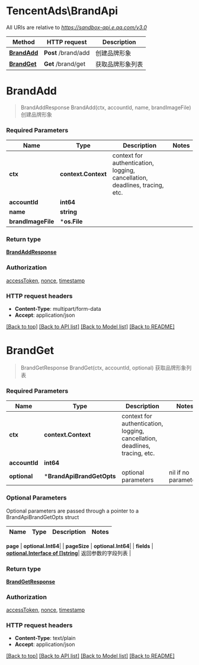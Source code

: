 # TencentAds\BrandApi

All URIs are relative to *https://sandbox-api.e.qq.com/v3.0*

Method | HTTP request | Description
------------- | ------------- | -------------
[**BrandAdd**](BrandApi.md#BrandAdd) | **Post** /brand/add | 创建品牌形象
[**BrandGet**](BrandApi.md#BrandGet) | **Get** /brand/get | 获取品牌形象列表


# **BrandAdd**
> BrandAddResponse BrandAdd(ctx, accountId, name, brandImageFile)
创建品牌形象

### Required Parameters

Name | Type | Description  | Notes
------------- | ------------- | ------------- | -------------
 **ctx** | **context.Context** | context for authentication, logging, cancellation, deadlines, tracing, etc.
  **accountId** | **int64**|  | 
  **name** | **string**|  | 
  **brandImageFile** | ***os.File**|  | 

### Return type

[**BrandAddResponse**](BrandAddResponse.md)

### Authorization

[accessToken](../README.md#accessToken), [nonce](../README.md#nonce), [timestamp](../README.md#timestamp)

### HTTP request headers

 - **Content-Type**: multipart/form-data
 - **Accept**: application/json

[[Back to top]](#) [[Back to API list]](../README.md#documentation-for-api-endpoints) [[Back to Model list]](../README.md#documentation-for-models) [[Back to README]](../README.md)

# **BrandGet**
> BrandGetResponse BrandGet(ctx, accountId, optional)
获取品牌形象列表

### Required Parameters

Name | Type | Description  | Notes
------------- | ------------- | ------------- | -------------
 **ctx** | **context.Context** | context for authentication, logging, cancellation, deadlines, tracing, etc.
  **accountId** | **int64**|  | 
 **optional** | ***BrandApiBrandGetOpts** | optional parameters | nil if no parameters

### Optional Parameters
Optional parameters are passed through a pointer to a BrandApiBrandGetOpts struct

Name | Type | Description  | Notes
------------- | ------------- | ------------- | -------------

 **page** | **optional.Int64**|  | 
 **pageSize** | **optional.Int64**|  | 
 **fields** | [**optional.Interface of []string**](string.md)| 返回参数的字段列表 | 

### Return type

[**BrandGetResponse**](BrandGetResponse.md)

### Authorization

[accessToken](../README.md#accessToken), [nonce](../README.md#nonce), [timestamp](../README.md#timestamp)

### HTTP request headers

 - **Content-Type**: text/plain
 - **Accept**: application/json

[[Back to top]](#) [[Back to API list]](../README.md#documentation-for-api-endpoints) [[Back to Model list]](../README.md#documentation-for-models) [[Back to README]](../README.md)

